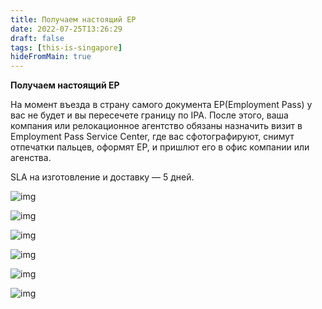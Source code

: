 ```yaml
---
title: Получаем настоящий EP
date: 2022-07-25T13:26:29
draft: false
tags: [this-is-singapore]
hideFromMain: true
---
```

**Получаем настоящий EP**

На момент въезда в страну самого документа EP(Employment Pass) у вас не будет и вы пересечете границу по IPA. После этого, ваша компания или релокационное агентство обязаны назначить визит в Employment Pass Service Center, где вас сфотографируют, снимут отпечатки пальцев, оформят EP, и пришлют его в офис компании или агенства.

SLA на изготовление и доставку — 5 дней.

![img](/images/this-is-singapore/photos/photo_21@25-07-2022_13-26-29.jpg#center)

![img](/images/this-is-singapore/photos/photo_22@25-07-2022_13-26-29.jpg#center)

![img](/images/this-is-singapore/photos/photo_23@25-07-2022_13-26-29.jpg#center)

![img](/images/this-is-singapore/photos/photo_24@25-07-2022_13-26-29.jpg#center)

![img](/images/this-is-singapore/photos/photo_25@25-07-2022_13-26-29.jpg#center)

![img](/images/this-is-singapore/photos/photo_29@26-07-2022_07-05-09.jpg#center)
